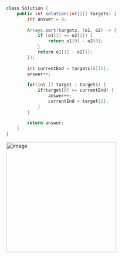 ````java import java.util.*;

class Solution {
    public int solution(int[][] targets) {
        int answer = 0;
        
        Arrays.sort(targets, (o1, o2) -> {
            if (o1[1] == o2[1]) {
                return o1[0] - o2[0];
            }
            return o1[1] - o2[1];
        });
        
        int currentEnd = targets[0][1];
        answer++;
        
        for(int [] target : targets) {
            if(target[0] >= currentEnd) {
                answer++;
                currentEnd = target[1];
            }
        }
    
        return answer;
    }
}

````
<img width="300" alt="image" src="https://github.com/woohyung0511/CNF_Coding_Study/assets/124226476/dc484e07-60ab-490e-9d93-ac34209c66f4">
